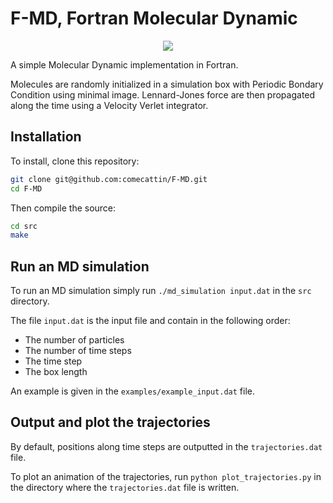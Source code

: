 # F-MD, Fortran Molecular Dynamic
<p align='center'>
  <img src=https://github.com/comecattin/F-MD/assets/75748278/1d46d2ed-7f07-4c99-9086-a80ddbaf25b5>
</p>

A simple Molecular Dynamic implementation in Fortran.

Molecules are randomly initialized in a simulation box with Periodic Bondary Condition using minimal image. Lennard-Jones force are then propagated along the time using a Velocity Verlet integrator.

## Installation

To install, clone this repository:

```bash
git clone git@github.com:comecattin/F-MD.git
cd F-MD
```

Then compile the source:

```bash
cd src
make
```

## Run an MD simulation

To run an MD simulation simply run `./md_simulation input.dat` in the `src` directory.

The file `input.dat` is the input file and contain in the following order:

- The number of particles
- The number of time steps
- The time step
- The box length

An example is given in the `examples/example_input.dat` file.

## Output and plot the trajectories

By default, positions along time steps are outputted in the `trajectories.dat` file.

To plot an animation of the trajectories, run `python plot_trajectories.py` in the directory where the `trajectories.dat` file is written.
